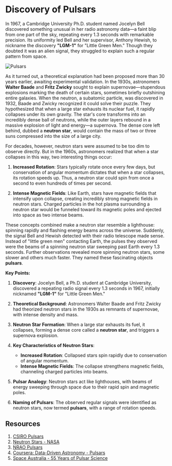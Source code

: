# Discovery of Pulsars

In 1967, a Cambridge University Ph.D. student named Jocelyn Bell discovered something unusual in her radio astronomy data—a faint blip from one part of the sky, repeating every 1.3 seconds with remarkable precision. Its uniformity led Bell and her supervisor, Anthony Hewish, to nickname the discovery **"LGM-1"** for "Little Green Men." Though they doubted it was an alien signal, they struggled to explain such a regular pattern from space.

![Pulsars](https://spaceaustralia.com/sites/default/files/2022-08/Jocelyn_First_Pulsar_with_Chart_Recordings.jpg)

As it turned out, a theoretical explanation had been proposed more than 30 years earlier, awaiting experimental validation. In the 1930s, astronomers **Walter Baade** and **Fritz Zwicky** sought to explain supernovae—stupendous explosions marking the death of certain stars, sometimes briefly outshining entire galaxies. When the neutron, a subatomic particle, was discovered in 1932, Baade and Zwicky recognized it could solve their puzzle. They hypothesized that when a large star exhausts its nuclear fuel, it rapidly collapses under its own gravity. The star's core transforms into an incredibly dense ball of neutrons, while the outer layers rebound in a massive explosion of light and energy—a supernova. The dense core left behind, dubbed a **neutron star**, would contain the mass of two or three suns compressed into the size of a large city.

For decades, however, neutron stars were assumed to be too dim to observe directly. But in the 1960s, astronomers realized that when a star collapses in this way, two interesting things occur:

1. **Increased Rotation**: Stars typically rotate once every few days, but conservation of angular momentum dictates that when a star collapses, its rotation speeds up. Thus, a neutron star could spin from once a second to even hundreds of times per second.

2. **Intense Magnetic Fields**: Like Earth, stars have magnetic fields that intensify upon collapse, creating incredibly strong magnetic fields in neutron stars. Charged particles in the hot plasma surrounding a neutron star would be funneled toward its magnetic poles and ejected into space as two intense beams.

These concepts combined make a neutron star resemble a lighthouse: spinning rapidly and flashing energy beams across the universe. Suddenly, the signal Bell and Hewish detected with their radio telescope made sense. Instead of "little green men" contacting Earth, the pulses they observed were the beams of a spinning neutron star sweeping past Earth every 1.3 seconds. Further observations revealed more spinning neutron stars, some slower and others much faster. They named these fascinating objects **pulsars**.

**Key Points:**

1. **Discovery**: Jocelyn Bell, a Ph.D. student at Cambridge University, discovered a repeating radio signal every 1.3 seconds in 1967, initially nicknamed **"LGM-1"** for "Little Green Men."

2. **Theoretical Background**: Astronomers Walter Baade and Fritz Zwicky had theorized neutron stars in the 1930s as remnants of supernovae, with intense density and mass.

3. **Neutron Star Formation**: When a large star exhausts its fuel, it collapses, forming a dense core called a **neutron star**, and triggers a supernova explosion.

4. **Key Characteristics of Neutron Stars**:
   - **Increased Rotation**: Collapsed stars spin rapidly due to conservation of angular momentum.
   - **Intense Magnetic Fields**: The collapse strengthens magnetic fields, channeling charged particles into beams.

5. **Pulsar Analogy**: Neutron stars act like lighthouses, with beams of energy sweeping through space due to their rapid spin and magnetic poles.

6. **Naming of Pulsars**: The observed regular signals were identified as neutron stars, now termed **pulsars**, with a range of rotation speeds.

## Resources

1. [CSIRO Pulsars](https://www.atnf.csiro.au/outreach/education/everyone/pulsars/index.html)
2. [Neutron Stars - NASA](https://imagine.gsfc.nasa.gov/science/objects/neutron_stars1.html#:~:text=Most%20neutron%20stars%20are%20observed,along%20the%20two%20magnetic%20poles)
3. [NRAO Pulsars](https://public.nrao.edu/radio-astronomy/pulsars/)
4. [Coursera: Data-Driven Astronomy - Pulsars](https://www.coursera.org/learn/data-driven-astronomy/lecture/Q0lWr/pulsars)
5. [Space Australia - 55 Years of Pulsar Science](https://spaceaustralia.com/feature/55-years-pulsar-science)
